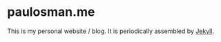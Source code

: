 paulosman.me
============

This is my personal website / blog. It is periodically assembled by [Jekyll][jekyll].

[jekyll]: http://jekyllrb.com/